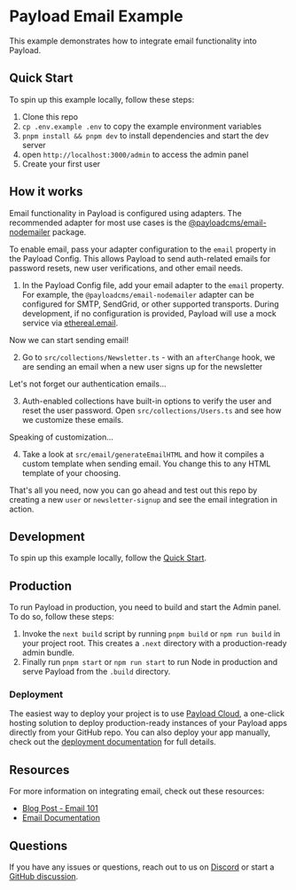 # Payload Email Example

This example demonstrates how to integrate email functionality into Payload.

## Quick Start

To spin up this example locally, follow these steps:

1. Clone this repo
2. `cp .env.example .env` to copy the example environment variables
3. `pnpm install && pnpm dev` to install dependencies and start the dev server
4. open `http://localhost:3000/admin` to access the admin panel
5. Create your first user

## How it works

Email functionality in Payload is configured using adapters. The recommended adapter for most use cases is the [@payloadcms/email-nodemailer](https://www.npmjs.com/package/@payloadcms/email-nodemailer) package.

To enable email, pass your adapter configuration to the `email` property in the Payload Config. This allows Payload to send auth-related emails for password resets, new user verifications, and other email needs.

1. In the Payload Config file, add your email adapter to the `email` property. For example, the `@payloadcms/email-nodemailer` adapter can be configured for SMTP, SendGrid, or other supported transports. During development, if no configuration is provided, Payload will use a mock service via [ethereal.email](ethereal.email).

Now we can start sending email!

2. Go to `src/collections/Newsletter.ts` - with an `afterChange` hook, we are sending an email when a new user signs up for the newsletter

Let's not forget our authentication emails...

3. Auth-enabled collections have built-in options to verify the user and reset the user password. Open `src/collections/Users.ts` and see how we customize these emails.

Speaking of customization...

4. Take a look at `src/email/generateEmailHTML` and how it compiles a custom template when sending email. You change this to any HTML template of your choosing.

That's all you need, now you can go ahead and test out this repo by creating a new `user` or `newsletter-signup` and see the email integration in action.

## Development

To spin up this example locally, follow the [Quick Start](#quick-start).

## Production

To run Payload in production, you need to build and start the Admin panel. To do so, follow these steps:

1. Invoke the `next build` script by running `pnpm build` or `npm run build` in your project root. This creates a `.next` directory with a production-ready admin bundle.
1. Finally run `pnpm start` or `npm run start` to run Node in production and serve Payload from the `.build` directory.

### Deployment

The easiest way to deploy your project is to use [Payload Cloud](https://payloadcms.com/new/import), a one-click hosting solution to deploy production-ready instances of your Payload apps directly from your GitHub repo. You can also deploy your app manually, check out the [deployment documentation](https://payloadcms.com/docs/production/deployment) for full details.

## Resources

For more information on integrating email, check out these resources:

<!-- Update with live blog post URL when published -->

- [Blog Post - Email 101](https://payloadcms.com/blog)
- [Email Documentation](https://payloadcms.com/docs/email/overview#email-functionality)

## Questions

If you have any issues or questions, reach out to us on [Discord](https://discord.com/invite/payload) or start a [GitHub discussion](https://github.com/payloadcms/payload/discussions).
